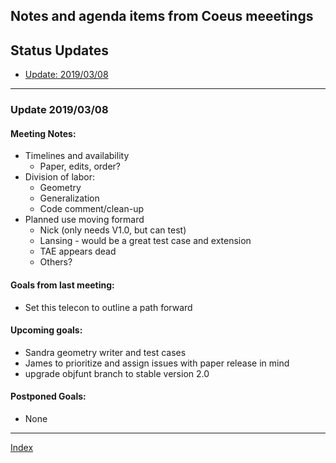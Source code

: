## Notes and agenda items from Coeus meeetings


<a name="top">

## Status Updates

* [Update: 2019/03/08](#update-20190308)

***

### Update 2019/03/08 

#### Meeting Notes:
 - Timelines and availability
   - Paper, edits, order?
 - Division of labor:
   - Geometry
   - Generalization
   - Code comment/clean-up
 - Planned use moving formard
   - Nick (only needs V1.0, but can test)
   - Lansing - would be a great test case and extension
   - TAE appears dead
   - Others?
 
#### Goals from last meeting:
 - Set this telecon to outline a path forward
 
#### Upcoming goals:
 - Sandra geometry writer and test cases
 - James to prioritize and assign issues with paper release in mind
 - upgrade objfunt branch to stable version 2.0

#### Postponed Goals: 
 - None

***
[Index](#top)
